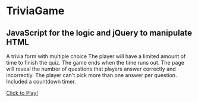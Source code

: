 # TriviaGame

## JavaScript for the logic and jQuery to manipulate HTML

A trivia form with multiple choice
The player will have a limited amount of time to finish the quiz.
The game ends when the time runs out. The page will reveal the number of questions that players answer correctly and incorrectly.
The player can't pick more than one answer per question.
Included a countdown timer.

[Click to Play!](https://annacrespo.github.io/TriviaGame/)
